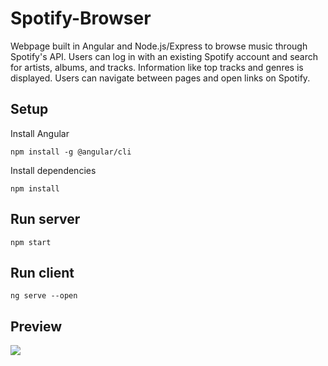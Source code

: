 # Spotify-Browser
 
Webpage built in Angular and Node.js/Express to browse music through Spotify's API. Users can log in with an existing Spotify account and search for artists, albums, and tracks. Information like top tracks and genres is displayed. Users can navigate between pages and open links on Spotify.

## Setup

Install Angular

`npm install -g @angular/cli`

Install dependencies

`npm install`

## Run server

`npm start`

## Run client

`ng serve --open`

## Preview

<img src="/preview.gif">
